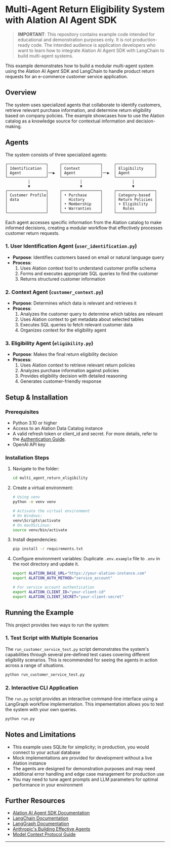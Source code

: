 # Multi-Agent Return Eligibility System with Alation AI Agent SDK

> **IMPORTANT**: This repository contains example code intended for educational and demonstration purposes only. It is not production-ready code. The intended audience is application developers who want to learn how to integrate Alation AI Agent SDK with LangChain to build multi-agent systems.

This example demonstrates how to build a modular multi-agent system using the Alation AI Agent SDK and LangChain to handle product return requests for an e-commerce customer service application.

## Overview

The system uses specialized agents that collaborate to identify customers, retrieve relevant purchase information, and determine return eligibility based on company policies. The example showcases how to use the Alation catalog as a knowledge source for contextual information and decision-making.

## Agents

The system consists of three specialized agents:
```
┌─────────────────┐     ┌─────────────────┐     ┌─────────────────┐
│ Identification  │     │ Context         │     │ Eligibility     │
│ Agent           │──▶  │ Agent           │──▶  │ Agent           │
└─────────────────┘     └─────────────────┘     └─────────────────┘
          │                      │                      │
          ▼                      ▼                      ▼
┌─────────────────┐     ┌─────────────────┐     ┌─────────────────┐
│ Customer Profile│     │ • Purchase      │     │ Category-based  │
│ data            │     │   History       │     │ Return Policies │
│                 │     │ • Membership    │     │ + Eligibility   │
│                 │     │ • Warranties    │     │   Rules         │
└─────────────────┘     └─────────────────┘     └─────────────────┘
```
Each agent accesses specific information from the Alation catalog to make informed decisions, creating a modular workflow that effectively processes customer return requests.

### 1. User Identification Agent (`user_identification.py`)
- **Purpose**: Identifies customers based on email or natural language query
- **Process**:
  1. Uses Alation context tool to understand customer profile schema
  2. Forms and executes appropriate SQL queries to find the customer
  3. Returns structured customer information

### 2. Context Agent (`customer_context.py`)
- **Purpose**: Determines which data is relevant and retrieves it
- **Process**:
  1. Analyzes the customer query to determine which tables are relevant
  2. Uses Alation context to get metadata about selected tables
  3. Executes SQL queries to fetch relevant customer data
  4. Organizes context for the eligibility agent

### 3. Eligibility Agent (`eligibility.py`)
- **Purpose**: Makes the final return eligibility decision
- **Process**:
  1. Uses Alation context to retrieve relevant return policies
  2. Analyzes purchase information against policies
  3. Provides eligibility decision with detailed reasoning
  4. Generates customer-friendly response

## Setup & Installation

### Prerequisites
- Python 3.10 or higher
- Access to an Alation Data Catalog instance
- A valid refresh token or client_id and secret. For more details, refer to the [Authentication Guide](https://github.com/Alation/alation-ai-agent-sdk/blob/main/guides/authentication.md).
- OpenAI API key

### Installation Steps

1. Navigate to the folder:
   ```bash
   cd multi_agent_return_eligibility
   ```

2. Create a virtual environment:
   ```bash
   # Using venv
   python -m venv venv
   
   # Activate the virtual environment
   # On Windows:
   venv\Scripts\activate
   # On macOS/Linux:
   source venv/bin/activate
   ```

3. Install dependencies:
   ```bash
   pip install -r requirements.txt
   ```

4. Configure environment variables:
   Duplicate `.env.example` file to `.env` in the root directory and update it.

   ```bash
   export ALATION_BASE_URL="https://your-alation-instance.com"
   export ALATION_AUTH_METHOD="service_account"

   # For service account authentication
   export ALATION_CLIENT_ID="your-client-id"
   export ALATION_CLIENT_SECRET="your-client-secret"
   ```

## Running the Example

This project provides two ways to run the system:

### 1. Test Script with Multiple Scenarios

The `run_customer_service_test.py` script demonstrates the system's capabilities through several pre-defined test cases covering different eligibility scenarios. This is recommended for seeing the agents in action across a range of situations.

```bash
python run_customer_service_test.py
```


### 2. Interactive CLI Application

The `run.py` script provides an interactive command-line interface using a LangGraph workflow implementation. This impementation allows you to test the system with your own queries.

```bash
python run.py
```

## Notes and Limitations

- This example uses SQLite for simplicity; in production, you would connect to your actual database
- Mock implementations are provided for development without a live Alation instance
- The agents are designed for demonstration purposes and may need additional error handling and edge case management for production use
- You may need to tune agent prompts and LLM parameters for optimal performance in your environment

## Further Resources

- [Alation AI Agent SDK Documentation](https://github.com/Alation/alation-ai-agent-sdk)
- [LangChain Documentation](https://python.langchain.com/docs/get_started/introduction)
- [LangGraph Documentation](https://python.langchain.com/docs/langgraph)
- [Anthropic's Building Effective Agents](https://www.anthropic.com/engineering/building-effective-agents)
- [Model Context Protocol Guide](https://github.com/Alation/alation-ai-agent-sdk/blob/main/guides/mcp/readme.md)

---